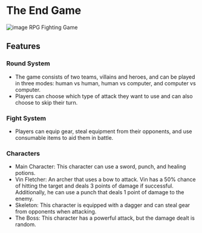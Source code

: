 # The End Game
![image](https://github.com/gustavohernandes11/final-challenge/assets/66632840/f09f5480-d713-4354-99c9-99502ceb9456)
  
RPG Fighting Game

## Features

### Round System

- The game consists of two teams, villains and heroes, and can be played in three modes: human vs human, human vs computer, and computer vs computer.
- Players can choose which type of attack they want to use and can also choose to skip their turn.

### Fight System

- Players can equip gear, steal equipment from their opponents, and use consumable items to aid them in battle.

### Characters

- Main Character: This character can use a sword, punch, and healing potions.
- Vin Fletcher: An archer that uses a bow to attack. Vin has a 50% chance of hitting the target and deals 3 points of damage if successful. Additionally, he can use a punch that deals 1 point of damage to the enemy.
- Skeleton: This character is equipped with a dagger and can steal gear from opponents when attacking.
- The Boss: This character has a powerful attack, but the damage dealt is random.
